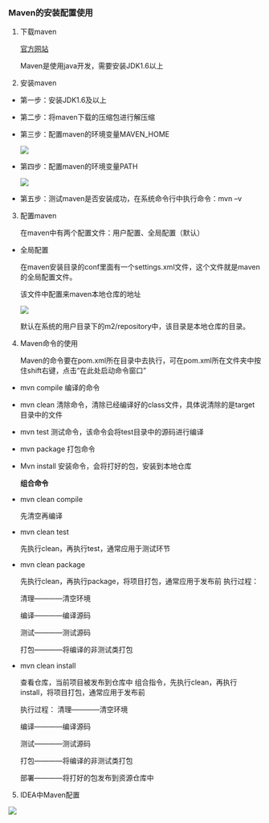 ### Maven的安装配置使用 
1. 下载maven 

    [官方网站](http://maven.apache.org)

    Maven是使用java开发，需要安装JDK1.6以上

2. 安装maven 

- 第一步：安装JDK1.6及以上 

- 第二步：将maven下载的压缩包进行解压缩

- 第三步：配置maven的环境变量MAVEN_HOME

    ![](https://github.com/Exrick/Exrick/blob/master/pics/Maven/QQ%E6%88%AA%E5%9B%BE20170907135302.png)

- 第四步：配置maven的环境变量PATH

    ![](https://github.com/Exrick/Exrick/blob/master/pics/Maven/QQ%E6%88%AA%E5%9B%BE20170907135330.png)

- 第五步：测试maven是否安装成功，在系统命令行中执行命令：mvn –v

3. 配置maven 

    在maven中有两个配置文件：用户配置、全局配置（默认） 
- 全局配置 

    在maven安装目录的conf里面有一个settings.xml文件，这个文件就是maven的全局配置文件。

    该文件中配置来maven本地仓库的地址

    ![](https://github.com/Exrick/Exrick/blob/master/pics/Maven/QQ%E6%88%AA%E5%9B%BE20170907135455.png)

    默认在系统的用户目录下的m2/repository中，该目录是本地仓库的目录。

4. Maven命令的使用 

    Maven的命令要在pom.xml所在目录中去执行，可在pom.xml所在文件夹中按住shift右键，点击“在此处启动命令窗口” 

- mvn compile 
编译的命令 

- mvn clean 
清除命令，清除已经编译好的class文件，具体说清除的是target目录中的文件

- mvn test 
测试命令，该命令会将test目录中的源码进行编译

- mvn package 
打包命令 

- Mvn install 
安装命令，会将打好的包，安装到本地仓库

  **组合命令**
- mvn clean compile 

    先清空再编译

- mvn clean test

    先执行clean，再执行test，通常应用于测试环节

- mvn clean package

    先执行clean，再执行package，将项目打包，通常应用于发布前 
执行过程： 

    清理————清空环境 

    编译————编译源码 

    测试————测试源码 

    打包————将编译的非测试类打包 
- mvn clean install

    查看仓库，当前项目被发布到仓库中 
    组合指令，先执行clean，再执行install，将项目打包，通常应用于发布前 

    执行过程： 
    清理————清空环境 

    编译————编译源码 

    测试————测试源码 

    打包————将编译的非测试类打包 

    部署————将打好的包发布到资源仓库中

5. IDEA中Maven配置

![](http://oweupqzdv.bkt.clouddn.com/QQ%E6%88%AA%E5%9B%BE20170901140327.png)
